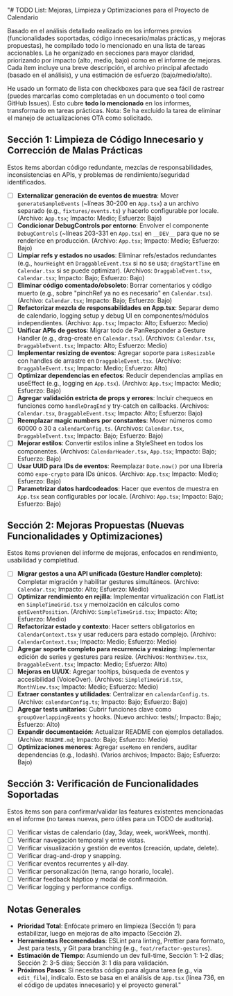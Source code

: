 "# TODO List: Mejoras, Limpieza y Optimizaciones para el Proyecto de Calendario

Basado en el análisis detallado realizado en los informes previos (funcionalidades soportadas, código innecesario/malas prácticas, y mejoras propuestas), he compilado todo lo mencionado en una lista de tareas accionables. La he organizado en secciones para mayor claridad, priorizando por impacto (alto, medio, bajo) como en el informe de mejoras. Cada ítem incluye una breve descripción, el archivo principal afectado (basado en el análisis), y una estimación de esfuerzo (bajo/medio/alto).

He usado un formato de lista con checkboxes para que sea fácil de rastrear (puedes marcarlas como completadas en un documento o tool como GitHub Issues). Esto cubre **todo lo mencionado** en los informes, transformado en tareas prácticas. Nota: Se ha excluido la tarea de eliminar el manejo de actualizaciones OTA como solicitado.

## Sección 1: Limpieza de Código Innecesario y Corrección de Malas Prácticas

Estos ítems abordan código redundante, mezclas de responsabilidades, inconsistencias en APIs, y problemas de rendimiento/seguridad identificados.

- [ ] **Externalizar generación de eventos de muestra**: Mover `generateSampleEvents` (~líneas 30-200 en `App.tsx`) a un archivo separado (e.g., `fixtures/events.ts`) y hacerlo configurable por locale. (Archivo: `App.tsx`; Impacto: Medio; Esfuerzo: Bajo)
- [ ] **Condicionar DebugControls por entorno**: Envolver el componente `DebugControls` (~líneas 203-331 en `App.tsx`) en `__DEV__` para que no se renderice en producción. (Archivo: `App.tsx`; Impacto: Medio; Esfuerzo: Bajo)
- [ ] **Limpiar refs y estados no usados**: Eliminar refs/estados redundantes (e.g., `hourHeight` en `DraggableEvent.tsx` si no se usa; `dragStartTime` en `Calendar.tsx` si se puede optimizar). (Archivos: `DraggableEvent.tsx`, `Calendar.tsx`; Impacto: Bajo; Esfuerzo: Bajo)
- [ ] **Eliminar código comentado/obsoleto**: Borrar comentarios y código muerto (e.g., sobre "pinchRef ya no es necesario" en `Calendar.tsx`). (Archivo: `Calendar.tsx`; Impacto: Bajo; Esfuerzo: Bajo)
- [ ] **Refactorizar mezcla de responsabilidades en App.tsx**: Separar demo de calendario, logging setup y debug UI en componentes/módulos independientes. (Archivo: `App.tsx`; Impacto: Alto; Esfuerzo: Medio)
- [ ] **Unificar APIs de gestos**: Migrar todo de PanResponder a Gesture Handler (e.g., drag-create en `Calendar.tsx`). (Archivos: `Calendar.tsx`, `DraggableEvent.tsx`; Impacto: Alto; Esfuerzo: Medio)
- [ ] **Implementar resizing de eventos**: Agregar soporte para `isResizable` con handles de arrastre en `DraggableEvent.tsx`. (Archivo: `DraggableEvent.tsx`; Impacto: Medio; Esfuerzo: Alto)
- [ ] **Optimizar dependencias en efectos**: Reducir dependencias amplias en useEffect (e.g., logging en `App.tsx`). (Archivo: `App.tsx`; Impacto: Medio; Esfuerzo: Bajo)
- [ ] **Agregar validación estricta de props y errores**: Incluir chequeos en funciones como `handleDragEnd` y try-catch en callbacks. (Archivos: `Calendar.tsx`, `DraggableEvent.tsx`; Impacto: Alto; Esfuerzo: Bajo)
- [ ] **Reemplazar magic numbers por constantes**: Mover números como 60000 o 30 a `calendarConfig.ts`. (Archivos: `Calendar.tsx`, `DraggableEvent.tsx`; Impacto: Bajo; Esfuerzo: Bajo)
- [ ] **Mejorar estilos**: Convertir estilos inline a StyleSheet en todos los componentes. (Archivos: `CalendarHeader.tsx`, `App.tsx`; Impacto: Bajo; Esfuerzo: Bajo)
- [ ] **Usar UUID para IDs de eventos**: Reemplazar `Date.now()` por una librería como `expo-crypto` para IDs únicos. (Archivo: `App.tsx`; Impacto: Medio; Esfuerzo: Bajo)
- [ ] **Parametrizar datos hardcodeados**: Hacer que eventos de muestra en `App.tsx` sean configurables por locale. (Archivo: `App.tsx`; Impacto: Bajo; Esfuerzo: Bajo)

## Sección 2: Mejoras Propuestas (Nuevas Funcionalidades y Optimizaciones)

Estos ítems provienen del informe de mejoras, enfocados en rendimiento, usabilidad y completitud.

- [ ] **Migrar gestos a una API unificada (Gesture Handler completo)**: Completar migración y habilitar gestures simultáneos. (Archivo: `Calendar.tsx`; Impacto: Alto; Esfuerzo: Medio)
- [ ] **Optimizar rendimiento en rejilla**: Implementar virtualización con FlatList en `SimpleTimeGrid.tsx` y memoización en cálculos como `getEventPosition`. (Archivo: `SimpleTimeGrid.tsx`; Impacto: Alto; Esfuerzo: Medio)
- [ ] **Refactorizar estado y contexto**: Hacer setters obligatorios en `CalendarContext.tsx` y usar reducers para estado complejo. (Archivo: `CalendarContext.tsx`; Impacto: Medio; Esfuerzo: Medio)
- [ ] **Agregar soporte completo para recurrencia y resizing**: Implementar edición de series y gestures para resize. (Archivos: `MonthView.tsx`, `DraggableEvent.tsx`; Impacto: Medio; Esfuerzo: Alto)
- [ ] **Mejoras en UI/UX**: Agregar tooltips, búsqueda de eventos y accesibilidad (VoiceOver). (Archivos: `SimpleTimeGrid.tsx`, `MonthView.tsx`; Impacto: Medio; Esfuerzo: Medio)
- [ ] **Extraer constantes y utilidades**: Centralizar en `calendarConfig.ts`. (Archivo: `calendarConfig.ts`; Impacto: Bajo; Esfuerzo: Bajo)
- [ ] **Agregar tests unitarios**: Cubrir funciones clave como `groupOverlappingEvents` y hooks. (Nuevo archivo: tests/; Impacto: Bajo; Esfuerzo: Alto)
- [ ] **Expandir documentación**: Actualizar README con ejemplos detallados. (Archivo: `README.md`; Impacto: Bajo; Esfuerzo: Medio)
- [ ] **Optimizaciones menores**: Agregar `useMemo` en renders, auditar dependencias (e.g., lodash). (Varios archivos; Impacto: Bajo; Esfuerzo: Bajo)

## Sección 3: Verificación de Funcionalidades Soportadas

Estos ítems son para confirmar/validar las features existentes mencionadas en el informe (no tareas nuevas, pero útiles para un TODO de auditoría).

- [ ] Verificar vistas de calendario (day, 3day, week, workWeek, month).
- [ ] Verificar navegación temporal y entre vistas.
- [ ] Verificar visualización y gestión de eventos (creación, update, delete).
- [ ] Verificar drag-and-drop y snapping.
- [ ] Verificar eventos recurrentes y all-day.
- [ ] Verificar personalización (tema, rango horario, locale).
- [ ] Verificar feedback háptico y modal de confirmación.
- [ ] Verificar logging y performance configs.

## Notas Generales

- **Prioridad Total**: Enfócate primero en limpieza (Sección 1) para estabilizar, luego en mejoras de alto impacto (Sección 2).
- **Herramientas Recomendadas**: ESLint para linting, Prettier para formato, Jest para tests, y Git para branching (e.g., `feat/refactor-gestures`).
- **Estimación de Tiempo**: Asumiendo un dev full-time, Sección 1: 1-2 días; Sección 2: 3-5 días; Sección 3: 1 día para validación.
- **Próximos Pasos**: Si necesitas código para alguna tarea (e.g., via `edit_file`), indícalo. Esto se basa en el análisis de `App.tsx` (línea 736, en el código de updates innecesario) y el proyecto general."
